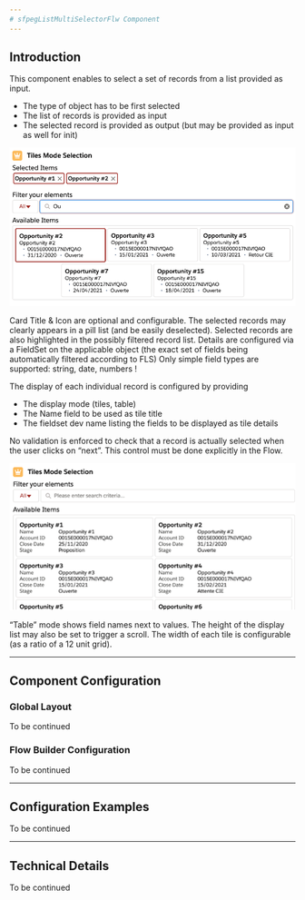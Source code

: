 ```yaml
---
# sfpegListMultiSelectorFlw Component
---
```


## Introduction

This component enables to select a set of records from a list provided as input.
* The type of object has to be first selected
* The list of records is provided as input
* The selected record is provided as output (but may be provided as input as well for init)

![List Multi-Selector](/media/ListMultiSelect.png)

Card Title & Icon are optional and configurable. The selected records may clearly  appears in a pill list (and be easily deselected). Selected records are also highlighted in the possibly filtered record list. Details are configured via a FieldSet on the applicable object (the exact set of fields being automatically filtered according to FLS) Only simple field types are supported: string, date, numbers !

The display of each individual record is configured by providing
* The display mode (tiles, table)
* The Name field to be used as tile title
* The fieldset dev name listing the fields to be displayed as tile details

No validation is enforced to check that a record is actually selected when the user clicks on “next”. This control must be done explicitly in the Flow.

![List Multi-Selector as Table](/media/ListMultiSelectTable.png)

“Table” mode shows field names next to values. The height of the display list may also be set to trigger a scroll. The width of each tile is configurable (as a ratio of a 12 unit grid).

---

## Component Configuration

### Global Layout

To be continued

### Flow Builder Configuration

To be continued

---

## Configuration Examples

To be continued

---

## Technical Details

To be continued